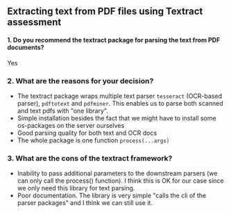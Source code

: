 ## Extracting text from PDF files using Textract assessment
#### 1. Do you recommend the textract package for parsing the text from PDF documents?

Yes

### 2. What are the reasons for your decision? 

- The textract package wraps multiple text parser  `tesseract` (OCR-based parser), `pdftotext` and `pdfminer`. This enables us to parse both scanned and text pdfs with "one library".
- Simple installation besides the fact that we might have to install some os-packages on the server ourselves
- Good parsing quality for both text and OCR docs
- The whole package is one function `process(...args)`

### 3. What are the cons of the textract framework?
- Inability to pass additional parameters to the downstream parsers (we can only call the process() function). I think this is OK for our case since we only need this library for text parsing.
- Poor documentation. The library is very simple "calls the cli of the parser packages" and I think we can still use it.
